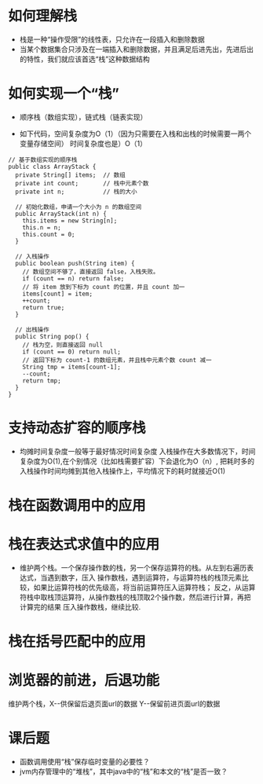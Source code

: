 

# 如何理解栈

* 栈是一种“操作受限”的线性表，只允许在一段插入和删除数据
* 当某个数据集合只涉及在一端插入和删除数据，并且满足后进先出，先进后出的特性，我们就应该首选“栈”这种数据结构

# 如何实现一个“栈”

* 顺序栈（数组实现），链式栈（链表实现）

* 如下代码，空间复杂度为O（1）（因为只需要在入栈和出栈的时候需要一两个变量存储空间）
  时间复杂度也是）O（1）
```
// 基于数组实现的顺序栈
public class ArrayStack {
  private String[] items;  // 数组
  private int count;       // 栈中元素个数
  private int n;           // 栈的大小

  // 初始化数组，申请一个大小为 n 的数组空间
  public ArrayStack(int n) {
    this.items = new String[n];
    this.n = n;
    this.count = 0;
  }

  // 入栈操作
  public boolean push(String item) {
    // 数组空间不够了，直接返回 false，入栈失败。
    if (count == n) return false;
    // 将 item 放到下标为 count 的位置，并且 count 加一
    items[count] = item;
    ++count;
    return true;
  }
  
  // 出栈操作
  public String pop() {
    // 栈为空，则直接返回 null
    if (count == 0) return null;
    // 返回下标为 count-1 的数组元素，并且栈中元素个数 count 减一
    String tmp = items[count-1];
    --count;
    return tmp;
  }
}
```

# 支持动态扩容的顺序栈

* 均摊时间复杂度一般等于最好情况时间复杂度
入栈操作在大多数情况下，时间复杂度为O(1),在个别情况（比如栈需要扩容）下会退化为O（n）,
把耗时多的入栈操作时间均摊到其他入栈操作上，平均情况下的耗时就接近O(1)

# 栈在函数调用中的应用

# 栈在表达式求值中的应用

* 维护两个栈。一个保存操作数的栈，另一个保存运算符的栈。从左到右遍历表达式，当遇到数字，压入
操作数栈，遇到运算符，与运算符栈的栈顶元素比较，如果比运算符栈的优先级高，将当前运算符压入运算符栈；
反之，从运算符栈中取栈顶运算符，从操作数栈的栈顶取2个操作数，然后进行计算，再把计算完的结果
压入操作数栈，继续比较.

# 栈在括号匹配中的应用

# 浏览器的前进，后退功能

维护两个栈，X--供保留后退页面url的数据
Y--保留前进页面url的数据

# 课后题

* 函数调用使用“栈”保存临时变量的必要性？
* jvm内存管理中的“堆栈”，其中java中的“栈”和本文的“栈”是否一致？